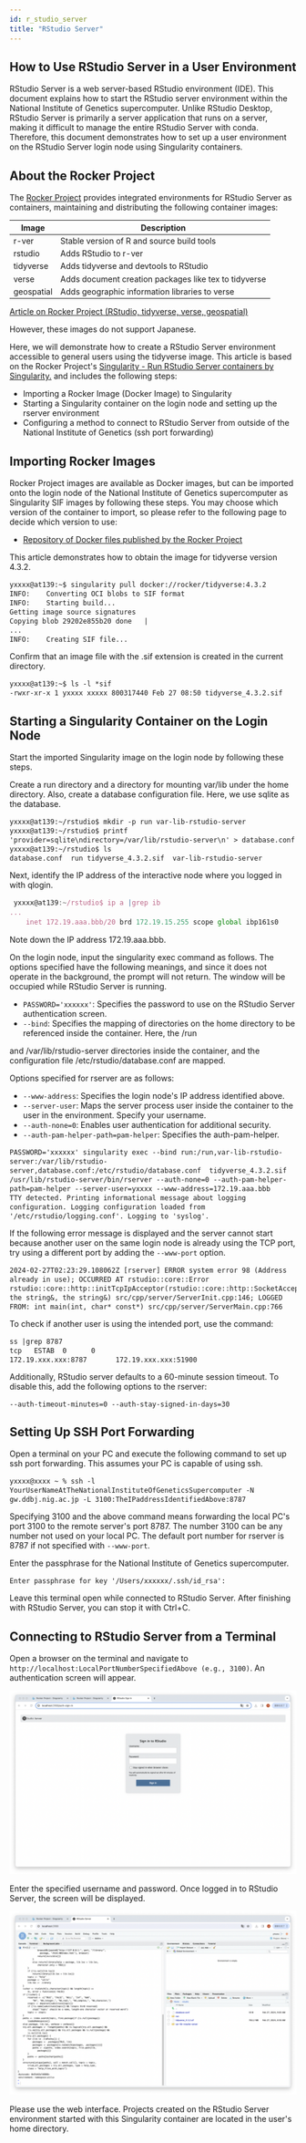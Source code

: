```yaml
---
id: r_studio_server
title: "RStudio Server"
---
```


## How to Use RStudio Server in a User Environment

RStudio Server is a web server-based RStudio environment (IDE). This document explains how to start the RStudio server environment within the National Institute of Genetics supercomputer. Unlike RStudio Desktop, RStudio Server is primarily a server application that runs on a server, making it difficult to manage the entire RStudio Server with conda. Therefore, this document demonstrates how to set up a user environment on the RStudio Server login node using Singularity containers.

## About the Rocker Project

The [Rocker Project](https://rocker-project.org/) provides integrated environments for RStudio Server as containers, maintaining and distributing the following container images:

| Image        | Description                                         |
|--------------|-----------------------------------------------------|
| r-ver        | Stable version of R and source build tools         |
| rstudio      | Adds RStudio to r-ver                               |
| tidyverse    | Adds tidyverse and devtools to RStudio              |
| verse        | Adds document creation packages like tex to tidyverse |
| geospatial   | Adds geographic information libraries to verse      |

[Article on Rocker Project (RStudio, tidyverse, verse, geospatial)](https://rocker-project.org/images/versioned/rstudio.html)

However, these images do not support Japanese.

Here, we will demonstrate how to create a RStudio Server environment accessible to general users using the tidyverse image. This article is based on the Rocker Project's
[Singularity - Run RStudio Server containers by Singularity.](https://rocker-project.org/use/singularity.html) and includes the following steps:
- Importing a Rocker Image (Docker Image) to Singularity
- Starting a Singularity container on the login node and setting up the rserver environment
- Configuring a method to connect to RStudio Server from outside of the National Institute of Genetics (ssh port forwarding)

## Importing Rocker Images

Rocker Project images are available as Docker images, but can be imported onto the login node of the National Institute of Genetics supercomputer as Singularity SIF images by following these steps. You may choose which version of the container to import, so please refer to the following page to decide which version to use:

- [Repository of Docker files published by the Rocker Project](https://github.com/rocker-org/rocker-versioned2/tree/master/dockerfiles)

This article demonstrates how to obtain the image for tidyverse version 4.3.2.
```
yxxxx@at139:~$ singularity pull docker://rocker/tidyverse:4.3.2
INFO:    Converting OCI blobs to SIF format
INFO:    Starting build...
Getting image source signatures
Copying blob 29202e855b20 done   | 
...
INFO:    Creating SIF file...
```
Confirm that an image file with the .sif extension is created in the current directory.

```
yxxxx@at139:~$ ls -l *sif
-rwxr-xr-x 1 yxxxx xxxxx 800317440 Feb 27 08:50 tidyverse_4.3.2.sif
```

## Starting a Singularity Container on the Login Node

Start the imported Singularity image on the login node by following these steps.

Create a run directory and a directory for mounting var/lib under the home directory. Also, create a database configuration file. Here, we use sqlite as the database.
```
yxxxx@at139:~/rstudio$ mkdir -p run var-lib-rstudio-server
yxxxx@at139:~/rstudio$ printf 'provider=sqlite\ndirectory=/var/lib/rstudio-server\n' > database.conf 
yxxxx@at139:~/rstudio$ ls
database.conf  run tidyverse_4.3.2.sif  var-lib-rstudio-server

```
Next, identify the IP address of the interactive node where you logged in with qlogin.

```js
 yxxxx@at139:~/rstudio$ ip a |grep ib
...
    inet 172.19.aaa.bbb/20 brd 172.19.15.255 scope global ibp161s0
```
Note down the IP address 172.19.aaa.bbb.

On the login node, input the singularity exec command as follows. The options specified have the following meanings, and since it does not operate in the background, the prompt will not return. The window will be occupied while RStudio Server is running.

- `PASSWORD='xxxxxx'`: Specifies the password to use on the RStudio Server authentication screen.
- `--bind`: Specifies the mapping of directories on the home directory to be referenced inside the container. Here, the /run

 and /var/lib/rstudio-server directories inside the container, and the configuration file /etc/rstudio/database.conf are mapped.

Options specified for rserver are as follows:
- `--www-address`: Specifies the login node's IP address identified above.
- `--server-user`: Maps the server process user inside the container to the user in the environment. Specify your username.
- `--auth-none=0`: Enables user authentication for additional security.
- `--auth-pam-helper-path=pam-helper`: Specifies the auth-pam-helper.

```
PASSWORD='xxxxxx' singularity exec --bind run:/run,var-lib-rstudio-server:/var/lib/rstudio-server,database.conf:/etc/rstudio/database.conf  tidyverse_4.3.2.sif /usr/lib/rstudio-server/bin/rserver --auth-none=0 --auth-pam-helper-path=pam-helper --server-user=yxxxx --www-address=172.19.aaa.bbb
TTY detected. Printing informational message about logging configuration. Logging configuration loaded from '/etc/rstudio/logging.conf'. Logging to 'syslog'.
```
If the following error message is displayed and the server cannot start because another user on the same login node is already using the TCP port, try using a different port by adding the `--www-port` option.

```
2024-02-27T02:23:29.108062Z [rserver] ERROR system error 98 (Address already in use); OCCURRED AT rstudio::core::Error rstudio::core::http::initTcpIpAcceptor(rstudio::core::http::SocketAcceptorService<rstudio_boost::asio::ip::tcp>&, the string&, the string&) src/cpp/server/ServerInit.cpp:146; LOGGED FROM: int main(int, char* const*) src/cpp/server/ServerMain.cpp:766
```
To check if another user is using the intended port, use the command:

```
ss |grep 8787
tcp   ESTAB  0      0                                            172.19.xxx.xxx:8787       172.19.xxx.xxx:51900 
```

Additionally, RStudio server defaults to a 60-minute session timeout. To disable this, add the following options to the rserver:

```
--auth-timeout-minutes=0 --auth-stay-signed-in-days=30
```

## Setting Up SSH Port Forwarding

Open a terminal on your PC and execute the following command to set up ssh port forwarding. This assumes your PC is capable of using ssh.
```
yxxxx@xxxx ~ % ssh -l YourUserNameAtTheNationalInstituteOfGeneticsSupercomputer -N gw.ddbj.nig.ac.jp -L 3100:TheIPaddressIdentifiedAbove:8787
```
Specifying 3100 and the above command means forwarding the local PC's port 3100 to the remote server's port 8787. The number 3100 can be any number not used on your local PC. The default port number for rserver is 8787 if not specified with `--www-port`.

Enter the passphrase for the National Institute of Genetics supercomputer.
```
Enter passphrase for key '/Users/xxxxxx/.ssh/id_rsa': 
```
Leave this terminal open while connected to RStudio Server. After finishing with RStudio Server, you can stop it with Ctrl+C.

## Connecting to RStudio Server from a Terminal

Open a browser on the terminal and navigate to `http://localhost:LocalPortNumberSpecifiedAbove (e.g., 3100)`. An authentication screen will appear.

![figure](rstudio_server1.png)

Enter the specified username and password. Once logged in to RStudio Server, the screen will be displayed.

![figure](rstudio_server2.png)

Please use the web interface. Projects created on the RStudio Server environment started with this Singularity container are located in the user's home directory.
